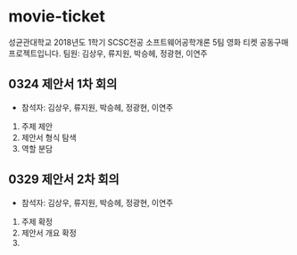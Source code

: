 # movie-ticket
성균관대학교 2018년도 1학기 SCSC전공 소프트웨어공학개론 5팀 영화 티켓 공동구매 프로젝트입니다.
팀원: 김상우, 류지원, 박승헤, 정광현, 이연주

## 0324 제안서 1차 회의
- 참석자: 김상우, 류지원, 박승헤, 정광현, 이연주
1. 주제 제안
2. 제안서 형식 탐색
3. 역할 분담

## 0329 제안서 2차 회의
- 참석자: 김상우, 류지원, 박승헤, 정광현, 이연주
1. 주제 확정
2. 제안서 개요 확정
3. 
